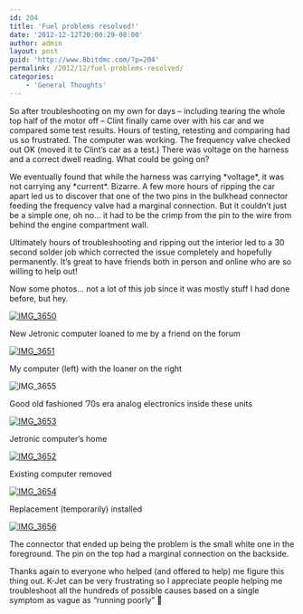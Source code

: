 ```yaml
---
id: 204
title: 'Fuel problems resolved!'
date: '2012-12-12T20:00:29-08:00'
author: admin
layout: post
guid: 'http://www.8bitdmc.com/?p=204'
permalink: /2012/12/fuel-problems-resolved/
categories:
    - 'General Thoughts'
---
```


So after troubleshooting on my own for days – including tearing the whole top half of the motor off – Clint finally came over with his car and we compared some test results. Hours of testing, retesting and comparing had us so frustrated. The computer was working. The frequency valve checked out OK (moved it to Clint’s car as a test.) There was voltage on the harness and a correct dwell reading. What could be going on?

We eventually found that while the harness was carrying \*voltage\*, it was not carrying any \*current\*. Bizarre. A few more hours of ripping the car apart led us to discover that one of the two pins in the bulkhead connector feeding the frequency valve had a marginal connection. But it couldn’t just be a simple one, oh no… it had to be the crimp from the pin to the wire from behind the engine compartment wall.

Ultimately hours of troubleshooting and ripping out the interior led to a 30 second solder job which corrected the issue completely and hopefully permanently. It’s great to have friends both in person and online who are so willing to help out!

Now some photos… not a lot of this job since it was mostly stuff I had done before, but hey.

[![](/assets/images2012/12/IMG_3650-300x225.jpg "IMG_3650")](/assets/images2012/12/IMG_3650.jpg)

New Jetronic computer loaned to me by a friend on the forum

[![](/assets/images2012/12/IMG_3651-300x225.jpg "IMG_3651")](/assets/images2012/12/IMG_3651.jpg)

My computer (left) with the loaner on the right

![](/assets/images2012/12/IMG_3655-300x225.jpg "IMG_3655")

Good old fashioned ’70s era analog electronics inside these units

[![](/assets/images2012/12/IMG_3653-300x225.jpg "IMG_3653")](/assets/images2012/12/IMG_3653.jpg)

Jetronic computer’s home

[![](/assets/images2012/12/IMG_3652-300x225.jpg "IMG_3652")](/assets/images2012/12/IMG_3652.jpg)

Existing computer removed

[![](/assets/images2012/12/IMG_3654-300x225.jpg "IMG_3654")](/assets/images2012/12/IMG_3654.jpg)

Replacement (temporarily) installed

[![](/assets/images2012/12/IMG_3656-300x225.jpg "IMG_3656")](/assets/images2012/12/IMG_3656.jpg)

The connector that ended up being the problem is the small white one in the foreground. The pin on the top had a marginal connection on the backside.

Thanks again to everyone who helped (and offered to help) me figure this thing out. K-Jet can be very frustrating so I appreciate people helping me troubleshoot all the hundreds of possible causes based on a single symptom as vague as “running poorly” 🙂